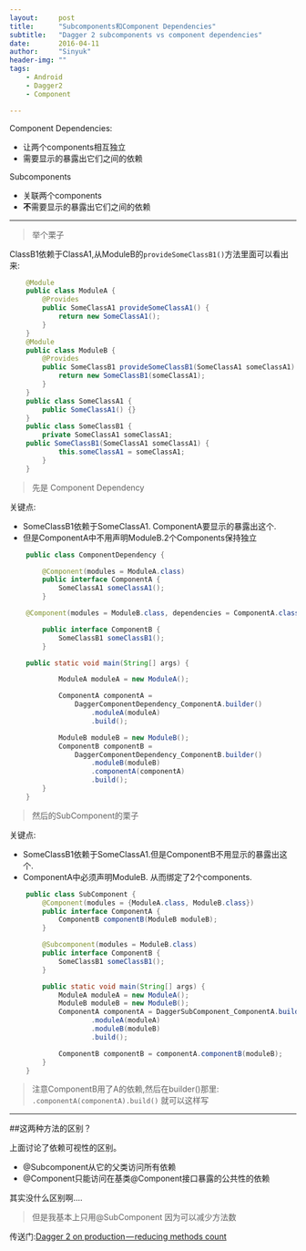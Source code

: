 ```yaml
---
layout:     post
title:      "Subcomponents和Component Dependencies"
subtitle:   "Dagger 2 subcomponents vs component dependencies"
date:       2016-04-11
author:     "Sinyuk"
header-img: ""
tags:
    - Android
    - Dagger2
    - Component

---
```



Component Dependencies:

- 让两个components相互独立
- 需要显示的暴露出它们之间的依赖

Subcomponents

- 关联两个components
- **不**需要显示的暴露出它们之间的依赖


---

> 举个栗子

ClassB1依赖于ClassA1,从ModuleB的`provideSomeClassB1()`方法里面可以看出来:

```java
	@Module
	public class ModuleA {
	    @Provides
	    public SomeClassA1 provideSomeClassA1() {
	        return new SomeClassA1();
	    }
	}
	@Module
	public class ModuleB {
	    @Provides
	    public SomeClassB1 provideSomeClassB1(SomeClassA1 someClassA1) {
	        return new SomeClassB1(someClassA1);
	    }
	}
	public class SomeClassA1 {
	    public SomeClassA1() {}
	}
	public class SomeClassB1 {
	    private SomeClassA1 someClassA1;
	public SomeClassB1(SomeClassA1 someClassA1) {
	        this.someClassA1 = someClassA1;
	    }
	}
```


> 先是 Component Dependency


关键点:

- SomeClassB1依赖于SomeClassA1. ComponentA要显示的暴露出这个.
- 但是ComponentA中不用声明ModuleB.2个Components保持独立


```java
	public class ComponentDependency {

	    @Component(modules = ModuleA.class)
	    public interface ComponentA {
	        SomeClassA1 someClassA1();
	    }

	@Component(modules = ModuleB.class, dependencies = ComponentA.class)

	    public interface ComponentB {
	        SomeClassB1 someClassB1();
	    }

	public static void main(String[] args) {

	        ModuleA moduleA = new ModuleA();

	        ComponentA componentA =
				DaggerComponentDependency_ComponentA.builder()
	                .moduleA(moduleA)
	                .build();

			ModuleB moduleB = new ModuleB();
	        ComponentB componentB =
				DaggerComponentDependency_ComponentB.builder()
	                .moduleB(moduleB)
	                .componentA(componentA)
	                .build();
	    }
	}
```


> 然后的SubComponent的栗子

关键点:

- SomeClassB1依赖于SomeClassA1.但是ComponentB不用显示的暴露出这个.
- ComponentA中必须声明ModuleB. 从而绑定了2个components.

```java
	public class SubComponent {
	    @Component(modules = {ModuleA.class, ModuleB.class})
	    public interface ComponentA {
	        ComponentB componentB(ModuleB moduleB);
	    }

	    @Subcomponent(modules = ModuleB.class)
	    public interface ComponentB {
	        SomeClassB1 someClassB1();
	    }

	    public static void main(String[] args) {
	        ModuleA moduleA = new ModuleA();
	        ModuleB moduleB = new ModuleB();
	        ComponentA componentA = DaggerSubComponent_ComponentA.builder()
	                .moduleA(moduleA)
	                .moduleB(moduleB)
	                .build();

	        ComponentB componentB = componentA.componentB(moduleB);
	    }
	}
```


 > 注意ComponentB用了A的依赖,然后在builder()那里:
 > `.componentA(componentA).build()` 就可以这样写


---


##这两种方法的区别？



上面讨论了依赖可视性的区别。

- @Subcomponent从它的父类访问所有依赖
- @Component只能访问在基类@Component接口暴露的公共性的依赖



其实没什么区别啊....

> 但是我基本上只用@SubComponent 因为可以减少方法数

传送门:[Dagger 2 on production — reducing methods count](https://medium.com/azimolabs/dagger-2-on-production-reducing-methods-count-5a13ff671e30#.8u97jl3ev)
